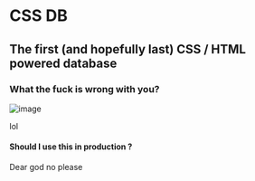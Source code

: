 # CSS DB
## The first (and hopefully last) CSS / HTML powered database

### What the fuck is wrong with you?
![image](https://github.com/SomeAspy/CssDB/assets/33640860/07608fca-4ebe-423e-98c9-1afc78bf2d9c)

lol

#### Should I use this in production ?

Dear god no please
